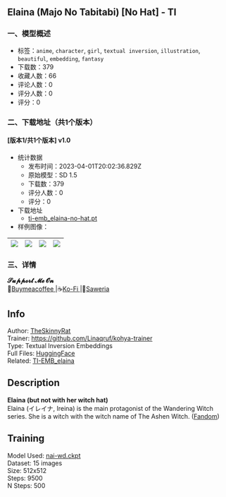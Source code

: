 ## Elaina (Majo No Tabitabi) [No Hat] - TI
### 一、模型概述

- 标签：`anime`, `character`, `girl`, `textual inversion`, `illustration`, `beautiful`, `embedding`, `fantasy`
- 下载数：379
- 收藏人数：66
- 评论人数：0
- 评分人数：0
- 评分：0

### 二、下载地址（共1个版本）

#### [版本1/共1个版本] v1.0

- 统计数据
  - 发布时间：2023-04-01T20:02:36.829Z
  - 原始模型：SD 1.5
  - 下载数：379
  - 评分人数：0
  - 评分：0
- 下载地址
  - [ti-emb_elaina-no-hat.pt](https://civitai.com/api/download/models/19271)
- 样例图像：

| <img src="https://image.civitai.com/xG1nkqKTMzGDvpLrqFT7WA/07e4c19c-38ae-41ec-46db-a5b263062e00/width=450/379840.jpeg" /> | <img src="https://image.civitai.com/xG1nkqKTMzGDvpLrqFT7WA/2cbdc4af-d26f-4067-94e2-58b5cc4a6700/width=450/201853.jpeg" /> | <img src="https://image.civitai.com/xG1nkqKTMzGDvpLrqFT7WA/6cdec500-9953-4d46-54d6-b7f220de3c00/width=450/201868.jpeg" /> | <img src="https://image.civitai.com/xG1nkqKTMzGDvpLrqFT7WA/cb325a38-a7db-4a5b-503d-dda7ebaa2a00/width=450/201867.jpeg" /> |
| ---- | ---- | ---- | ---- |


### 三、详情
<p><strong>𝓢𝓾𝓹𝓹𝓸𝓻𝓽 𝓜𝓮 𝓞𝓷</strong><br />🧋<a target="_blank" rel="ugc" href="https://www.buymeacoffee.com/TheSkinnyRat">Buymeacoffee </a>|☕<a target="_blank" rel="ugc" href="https://ko-fi.com/TheSkinnyRat">Ko-Fi </a>|🍵<a target="_blank" rel="ugc" href="https://saweria.co/TheSkinnyRat">Saweria</a></p><h2><strong>Info</strong></h2><p>Author: <a target="_blank" rel="ugc" href="https://huggingface.co/TheSkinnyRat"><u>TheSkinnyRat</u></a><br />Trainer: <a target="_blank" rel="ugc" href="https://github.com/Linaqruf/kohya-trainer">https://github.com/Linaqruf/kohya-trainer</a><br />Type: Textual Inversion Embeddings<br />Full Files: <a target="_blank" rel="ugc" href="https://huggingface.co/TheSkinnyRat/TI-EMB_elaina-no-hat">HuggingFace</a><br />Related: <a target="_blank" rel="ugc" href="https://civitai.com/models/15906/elaina-majo-no-tabitabi-ti">TI-EMB_elaina</a></p><h2><strong>Description</strong></h2><p><strong>Elaina (but not with her witch hat)</strong><br />Elaina (イレイナ, Ireina) is the main protagonist of the Wandering Witch series. She is a witch with the witch name of The Ashen Witch. (<a target="_blank" rel="ugc" href="https://wandering-witch.fandom.com/wiki/Elaina"><u>Fandom</u></a>)</p><h2><strong>Training</strong></h2><p>Model Used: <a target="_blank" rel="ugc" href="https://huggingface.co/andite/training_models/tree/main"><u>nai-wd.ckpt</u></a><br />Dataset: 15 images<br />Size: 512x512<br />Steps: 9500<br />N Steps: 500</p>